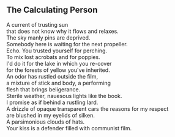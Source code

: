 The Calculating Person
----------------------
A current of trusting sun  
that does not know why it flows and relaxes.  
The sky manly pins are deprived.  
Somebody here is waiting for the next propeller.  
Echo. You trusted yourself for perching.  
To mix lost acrobats and for poppies.  
I'd do it for the lake in which you re-cover  
for the forests of yellow you've inherited.  
An odor has rustled outside the film,  
a mixture of stick and body, a performing  
flesh that brings beligerance.  
Sterile weather, nauesous lights like the book.  
I promise as if behind a rustling lard.  
A drizzle of opaque transparent cars the reasons for my respect  
are blushed in my eyelids of silken.  
A parsimonious clouds of hats.  
Your kiss is a defender filled with communist film.  
